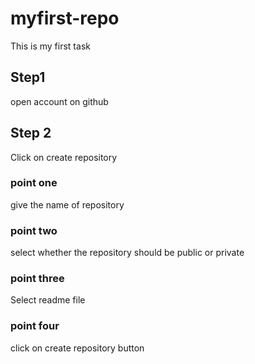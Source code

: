 # myfirst-repo
This is my first task
## Step1
open account on github
## Step 2
Click on create repository
### point one 
give the name of repository
### point two 
select whether the repository should be public or private
### point three 
Select readme file 
### point four
click on create repository button

